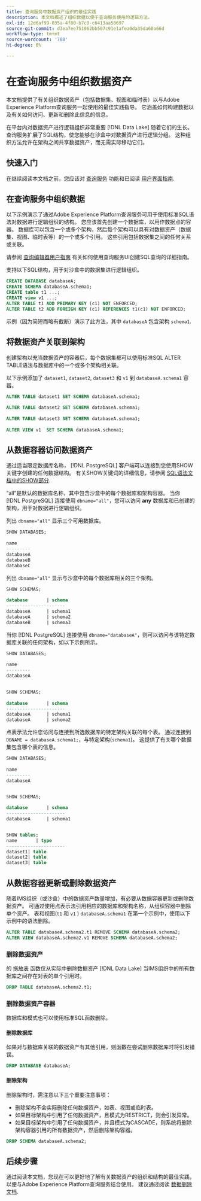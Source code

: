 ```yaml
---
title: 查询服务中数据资产组织的最佳实践
description: 本文档概述了组织数据以便于查询服务使用的逻辑方法。
exl-id: 12d6af99-035a-4f80-b7c0-c6413aa50697
source-git-commit: d3ea7ee751962bb507c91e1afea0da35da60a66d
workflow-type: tm+mt
source-wordcount: '788'
ht-degree: 0%

---
```


# 在查询服务中组织数据资产

本文档提供了有关组织数据资产（包括数据集、视图和临时表）以与Adobe Experience Platform查询服务一起使用的最佳实践指导。 它涵盖如何构建数据以及有关如何访问、更新和删除此信息的信息。

在平台内对数据资产进行逻辑组织非常重要 [!DNL Data Lake] 随着它们的生长。 查询服务扩展了SQL结构，使您能够在沙盒中对数据资产进行逻辑分组。 这种组织方法允许在架构之间共享数据资产，而无需实际移动它们。

## 快速入门

在继续阅读本文档之前，您应该对 [查询服务](../home.md) 功能和已阅读 [用户界面指南](../ui/user-guide.md).

## 在查询服务中组织数据

以下示例演示了通过Adobe Experience Platform查询服务可用于使用标准SQL语法对数据进行逻辑组织的结构。 您应该首先创建一个数据库，以用作数据点的容器。 数据库可以包含一个或多个架构，然后每个架构可以具有对数据资产（数据集、视图、临时表等）的一个或多个引用。 这些引用包括数据集之间的任何关系或关联。

请参阅 [查询编辑器用户指南](../ui/user-guide.md) 有关如何使用查询服务UI创建SQL查询的详细指南。

支持以下SQL结构，用于对沙盒中的数据集进行逻辑组织。

```SQL
CREATE DATABASE databaseA;
CREATE SCHEMA databaseA.schema1;
CREATE table t1 ...;
CREATE view v1 ...;
ALTER TABLE t1 ADD PRIMARY KEY (c1) NOT ENFORCED;
ALTER TABLE t2 ADD FOREIGN KEY (c1) REFERENCES t1(c1) NOT ENFORCED;
```

示例（因为简短而略有截断）演示了此方法，其中 `databaseA` 包含架构 `schema1`.

## 将数据资产关联到架构

创建架构以充当数据资产的容器后，每个数据集都可以使用标准SQL ALTER TABLE语法与数据库中的一个或多个架构相关联。

以下示例添加了 `dataset1`, `dataset2`, `dataset3` 和 `v1` 到 `databaseA.schema1` 容器。

```SQL
ALTER TABLE dataset1 SET SCHEMA databaseA.schema1;
 
ALTER TABLE dataset2 SET SCHEMA databaseA.schema1;
 
ALTER TABLE dataset3 SET SCHEMA databaseA.schema1;
 
ALTER VIEW v1  SET SCHEMA databaseA.schema1;
```

## 从数据容器访问数据资产

通过适当限定数据库名称， [!DNL PostgreSQL] 客户端可以连接到您使用SHOW关键字创建的任何数据结构。 有关SHOW关键词的详细信息，请参阅 [SQL语法文档中的SHOW部分](../sql/syntax.md#show).

“all”是默认的数据库名称，其中包含沙盒中的每个数据库和架构容器。 当你 [!DNL PostgreSQL] 连接使用 `dbname="all"`，您可以访问 **any** 数据库和已创建的架构，用于对数据进行逻辑组织。

列出 `dbname="all"` 显示三个可用数据库。

```sql
SHOW DATABASES;
  
name     
---------
databaseA
databaseB
databaseC
```

列出 `dbname="all"` 显示与沙盒中的每个数据库相关的三个架构。

```SQL
SHOW SCHEMAS;
  
database       | schema
----------------------
databaseA      | schema1
databaseA      | schema2
databaseB      | schema3
```

当你 [!DNL PostgreSQL] 连接使用 `dbname="databaseA"`，则可以访问与该特定数据库关联的任何架构，如以下示例所示。

```sql
SHOW DATABASES;
  
name     
---------
databaseA
 

SHOW SCHEMAS;
  
database       | schema
----------------------
databaseA      | schema1
databaseA      | schema2
```

点表示法允许您访问与连接到所选数据库的特定架构关联的每个表。 通过连接到 `DBNAME = databaseA.schema1;`，与特定架构(`schema1`)。 这提供了有关哪个数据集包含哪个表的信息。

```sql
SHOW DATABASES;
  
name     
---------
databaseA


SHOW SCHEMAS;
  
database       | schema
----------------------
databaseA      | schema1


SHOW tables;
name       | type
----------------------
dataset1| table
dataset2| table
dataset3| table
```

## 从数据容器更新或删除数据资产

随着IMS组织（或沙盒）中的数据资产数量增加，有必要从数据容器更新或删除数据资产。 可通过使用点表示法引用相应的数据库和架构名称，从组织容器中删除单个资产。 表和视图(`t1` 和 `v1` ) `databaseA.schema1` 在第一个示例中，使用以下示例中的语法删除。

```sql
ALTER TABLE databaseA.schema2.t1 REMOVE SCHEMA databaseA.schema2;
ALTER VIEW databaseA.schema2.v1 REMOVE SCHEMA databaseA.schema2;
```

### 删除数据资产

的 [拖放表](../sql/syntax.md#drop-table) 函数仅从实际中删除数据资产 [!DNL Data Lake] 当IMS组织中的所有数据库之间存在对表的单个引用时。

```sql
DROP TABLE databaseA.schema2.t1;
```

### 删除数据资产容器

数据库和模式也可以使用标准SQL函数删除。

#### 删除数据库

如果对与数据库关联的数据资产有其他引用，则函数在尝试删除数据库时将引发错误。

```sql
DROP DATABASE databaseA;
```

#### 删除架构

删除架构时，需注意以下三个重要注意事项：

- 删除架构不会实际删除任何数据资产，如表、视图或临时表。
- 如果目标架构中引用了任何数据资产，且模式为RESTRICT，则会引发异常。
- 如果目标架构中引用了任何数据资产，并且模式为CASCADE，则系统将删除架构容器引用的所有数据资产，然后删除架构容器。

```sql
DROP SCHEMA databaseA.schema2;
```

## 后续步骤

通过阅读本文档，您现在可以更好地了解有关数据资产的组织和结构的最佳实践，以便与Adobe Experience Platform查询服务结合使用。 建议通过阅读 [数据删除文档](../essential-concepts/deduplication.md).
